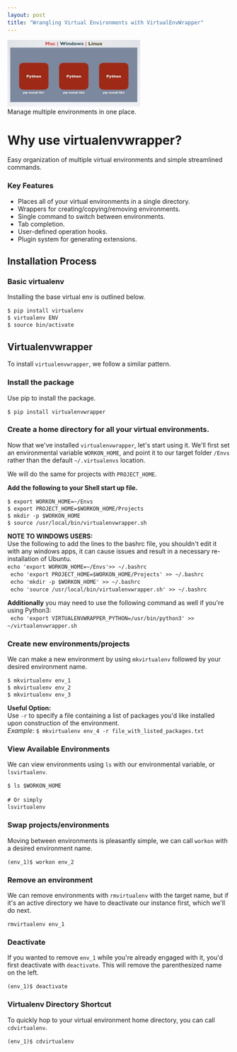 ```yaml
---
layout: post
title: "Wrangling Virtual Environments with VirtualEnvWrapper"
---
```

<img src="/Images/venv/venv-2.jpeg" width="300" height="150" class="inline"/><br>
Manage multiple environments in one place.

# Why use virtualenvwrapper?     
Easy organization of multiple virtual environments and simple streamlined commands. 

### Key Features     
* Places all of your virtual environments in a single directory.
* Wrappers for creating/copying/removing environments.
* Single command to switch between environments.
* Tab completion. 
* User-defined operation hooks.
* Plugin system for generating extensions.

## Installation Process    
### Basic virtualenv    
Installing the base virtual env is outlined below.    
```python3
$ pip install virtualenv
$ virtualenv ENV
$ source bin/activate
```
## Virtualenvwrapper
To install `virtualenvwrapper`, we follow a similar pattern.    
### Install the package
Use pip to install the package.
```python3
$ pip install virtualenvwrapper
```
### Create a home directory for all your virtual environments.
Now that we've installed `virtualenvwrapper`, let's start using it. We'll first set an environmental variable `WORKON_HOME`, and point it to our target folder `/Envs` rather than the default `~/.virtualenvs` location.

We will do the same for projects with `PROJECT_HOME`.

**Add the following to your Shell start up file.**
```python3
$ export WORKON_HOME=~/Envs
$ export PROJECT_HOME=$WORKON_HOME/Projects
$ mkdir -p $WORKON_HOME
$ source /usr/local/bin/virtualenvwrapper.sh
```

**NOTE TO WINDOWS USERS:**    
Use the following to add the lines to the bashrc file, you shouldn't edit it with any windows apps, it can cause issues and result in a necessary re-installation of Ubuntu.     
``` echo 'export WORKON_HOME=~/Envs'>> ~/.bashrc ```    
``` echo 'export PROJECT_HOME=$WORKON_HOME/Projects' >> ~/.bashrc```    
``` echo 'mkdir -p $WORKON_HOME' >> ~/.bashrc```  
``` echo 'source /usr/local/bin/virtualenvwrapper.sh' >> ~/.bashrc```    

**Additionally** you may need to use the following command as well if you're using Python3:    
``` echo 'export VIRTUALENVWRAPPER_PYTHON=/usr/bin/python3' >> ~/virtualenvwrapper.sh```

### Create new environments/projects   
We can make a new environment by using `mkvirtualenv` followed by your desired environment name. 
```python3
$ mkvirtualenv env_1
$ mkvirtualenv env_2
$ mkvirtualenv env_3
```
**Useful Option:**     
Use `-r` to specify a file containing a list of packages you'd like installed upon construction of the environment.    
*Example*: `$ mkvirtualenv env_4 -r file_with_listed_packages.txt`

### View Available Environments    
We can view environments using `ls` with our environmental variable, or `lsvirtualenv`. 
```python3
$ ls $WORKON_HOME

# Or simply
lsvirtualenv
```

### Swap projects/environments    
Moving between environments is pleasantly simple, we can call `workon` with a desired environment name.
```python3
(env_1)$ workon env_2
```

### Remove an environment
We can remove environments with `rmvirtualenv` with the target name, but if it's an active directory we have to deactivate our instance first, which we'll do next. 
```python3
rmvirtualenv env_1
```

### Deactivate
If you wanted to remove `env_1` while you're already engaged with it, you'd first deactivate with `deactivate`. This will remove the parenthesized name on the left. 
```python3
(env_1)$ deactivate
```

### Virtualenv Directory Shortcut
To quickly hop to your virtual environment home directory, you can call `cdvirtualenv`.
```python3
(env_1)$ cdvirtualenv
```
